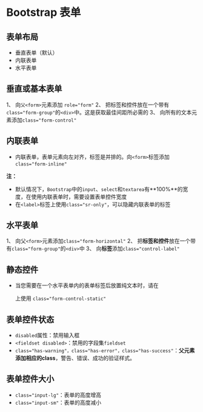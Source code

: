 # Bootstrap 表单

## 表单布局

* 垂直表单（默认）
* 内联表单
* 水平表单

## 垂直或基本表单

1、 向`父<form>`元素添加 `role="form"`
2、 把标签和控件放在一个带有`class="form-group"`的`<div>`中。这是获取最佳间距所必需的
3、 向所有的文本元素添加`class="form-control"`

## 内联表单

* 内联表单，表单元素向左对齐，标签是并排的。向`<form>`标签添加`class="form-inline"`

**注：**
* 默认情况下，`Bootstrap`中的`input`、`select`和`textarea`有**100%**的宽度，在使用内联表单时，需要设置表单控件宽度
* 在`<label>`标签上使用`class="sr-only"`，可以隐藏内联表单的标签

## 水平表单

1、 向父`<form>`元素添加`class="form-horizontal"`
2、 把**标签和控件**放在一个带有`class="form-group"`的`<div>`中
3、 向**标签**添加`class="control-label"`

## 静态控件

* 当您需要在一个水平表单内的表单标签后放置纯文本时，请在 <p> 上使用 `class="form-control-static"`

## 表单控件状态

* `disabled`属性：禁用输入框
* `<fieldset disabled>`：禁用的字段集`fieldset`
* `class="has-warning"，class="has-error"，class="has-success"`：**父元素添加相应的class**，警告、错误、成功的验证样式。

## 表单控件大小

* `class="input-lg"`：表单的高度增高
* `class="input-sm"`：表单的高度减小